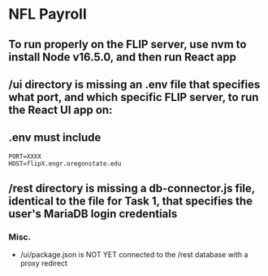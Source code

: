 # NFL Payroll

## To run properly on the FLIP server, use nvm to install Node v16.5.0, and then run React app

## /ui directory is missing an .env file that specifies what port, and which specific FLIP server, to run the React UI app on:

## .env must include
```
PORT=XXXX
HOST=flipX.engr.oregonstate.edu 
```

## /rest directory is missing a db-connector.js file, identical to the file for Task 1, that specifies the user's MariaDB login credentials

### Misc.
- /ui/package.json is NOT YET connected to the /rest database with a proxy redirect
